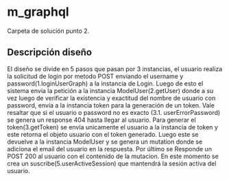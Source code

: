 # m_graphql

Carpeta de solución punto 2.

## Descripción diseño

El diseño se divide en 5 pasos que pasan por 3 instancias, el usuario realiza la solicitud de login por metodo POST enviando el username y password(1.loginUserGraph) a la instancia de Login. 
Luego de esto el sistema envia la petición a la instancia ModelUser(2.getUser) donde a su vez luego de verificar la existencia y exactitud del nombre de usuario con password, envía a la instancia token para la generación de un token.
Vale resaltar que si el usuario o password no es exacto (3.1. userErrorPassword) se genera un response 404 hasta llegar al usuario.
Para generar el token(3.getToken) se envía unicamente el usuario a la instancia de token y este retorna el objeto usuario con el token generado.
Luego este se devuelve a la instancia ModelUser y se genera un mutation donde se adiciona el email del usuario en la respuesta.
Por último se Responde un POST 200 al usuario con el contenido de la mutacion.
En este momento se crea un suscribe(5.userActiveSession) que mantendrá la sesión activa del usuario.
